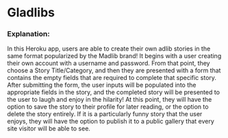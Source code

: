 # Gladlibs

### Explanation:

In this Heroku app, users are able to create their own adlib stories in the same format popularized by the Madlib brand! It begins with a user creating their own account with a username and password. From that point, they choose a Story Title/Category, and then they are presented with a form that contains the empty fields that are required to complete that specific story. After submitting the form, the user inputs will be populated into the appropriate fields in the story, and the completed story will be presented to the user to laugh and enjoy in the hilarity! At this point, they will have the option to save the story to their profile for later reading, or the option to delete the story entirely. If it is a particularly funny story that the user enjoys, they will have the option to publish it to a public gallery that every site visitor will be able to see.
